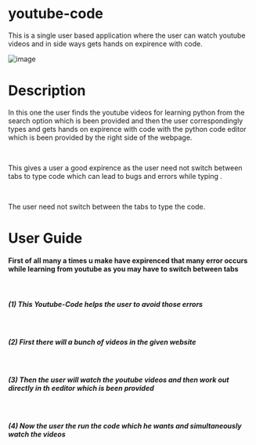 # youtube-code
This is a single user based application where the user can watch youtube videos and in side ways gets hands on expirence with code.<br/>

![image](https://user-images.githubusercontent.com/64297786/112883373-d62e3980-90eb-11eb-8d82-f058ad2d81d5.png)



# Description 
<p> In this one the user finds the youtube videos for learning python from the search option which is been provided and then the user correspondingly types and gets hands
  on expirence with code with the python code editor which is been provided by the right side of the webpage.</p>
  <br />
  
  <p>This gives a user a good expirence as the user need not switch between tabs to type code which can lead to bugs and errors while typing .</p>
  
  <br />
  
  <p>The user need not switch between the tabs to type the code. </p>

# User Guide

<h4>First of all many a times u make have expirenced that many error occurs while learning from youtube as you may have to switch between tabs </h4><br />

<h5>(1) This <b>Youtube-Code </b>helps the user to avoid those errors </h5><br />
<h5>(2) First there will a bunch of videos in the given website </h5><br />
<h5>(3) Then the user will watch the youtube videos and then work out directly in th eeditor which is been provided </h5><br />
<h5>(4) Now the user the run the code which he wants and simultaneously watch the videos </h5>
